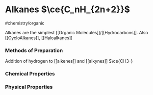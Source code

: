 # Alkanes $\ce{C_nH_{2n+2}}$
#chemistry/organic

Alkanes are the simplest [[Organic Molecules]]/[[Hydrocarbons]].
Also [[CycloAlkanes]], [[Haloalkanes]] 

### Methods of Preparation
Addition of hydrogen to [[alkenes]] and [[alkynes]]
$\ce{CH3-}

### Chemical Properties

### Physical Properties
